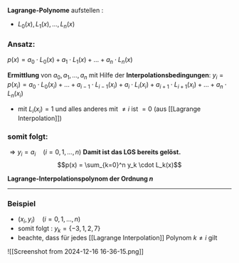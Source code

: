 **Lagrange-Polynome**  aufstellen :
- $L_0(x), L_1(x), \dots, L_n(x)$

### Ansatz: 
$p(x) = a_0 \cdot L_0(x) + a_1 \cdot L_1(x) + \dots + a_n \cdot L_n(x)$

**Ermittlung** von $a_0, a_1, \dots, a_n$ mit Hilfe der **Interpolationsbedingungen**:  $y_i = p(x_i) = a_0 \cdot L_0(x_i) + \dots + a_{i-1} \cdot L_{i-1}(x_i) + a_i \cdot L_i(x_i) + a_{i+1} \cdot L_{i+1}(x_i) + \dots + a_n \cdot L_n(x_i)$ 
- mit $L_{i}(x_{i})=1$ und alles anderes mit $\neq i$ ist $=0$ (aus [[Lagrange Interpolation]])
### somit folgt:
$\Rightarrow y_i = a_i \quad (i = 0, 1, \dots, n)$
**Damit ist das LGS bereits gelöst.**
$$p(x) = \sum_{k=0}^n y_k \cdot L_k(x)$$

**Lagrange-Interpolationspolynom der Ordnung $n$**

---

### Beispiel
- $(x_{i},y_{i}) \quad (i=0,1,\dots,n)$
- somit folgt : $y_{k}=\{ -3,1,2,7 \}$
- beachte, dass für jedes [[Lagrange Interpolation]] Polynom $k \neq i$ gilt 

![[Screenshot from 2024-12-16 16-36-15.png]]
